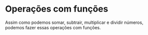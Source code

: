 # Operações com funções

Assim como podemos somar, subtrair, multiplicar e dividir números, podemos fazer essas operações com funções.